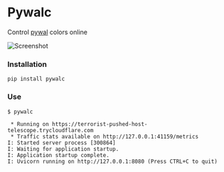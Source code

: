 # Pywalc
Control [pywal](https://github.com/dylanaraps/pywal) colors online

![Screenshot](https://user-images.githubusercontent.com/63899044/178858411-98158a3d-76c0-4a61-a797-2e9288864ec7.gif)

### Installation
```
pip install pywalc
```

### Use
```
$ pywalc

 * Running on https://terrorist-pushed-host-telescope.trycloudflare.com
 * Traffic stats available on http://127.0.0.1:41159/metrics
I: Started server process [300864]
I: Waiting for application startup.
I: Application startup complete.
I: Uvicorn running on http://127.0.0.1:8080 (Press CTRL+C to quit)

```
